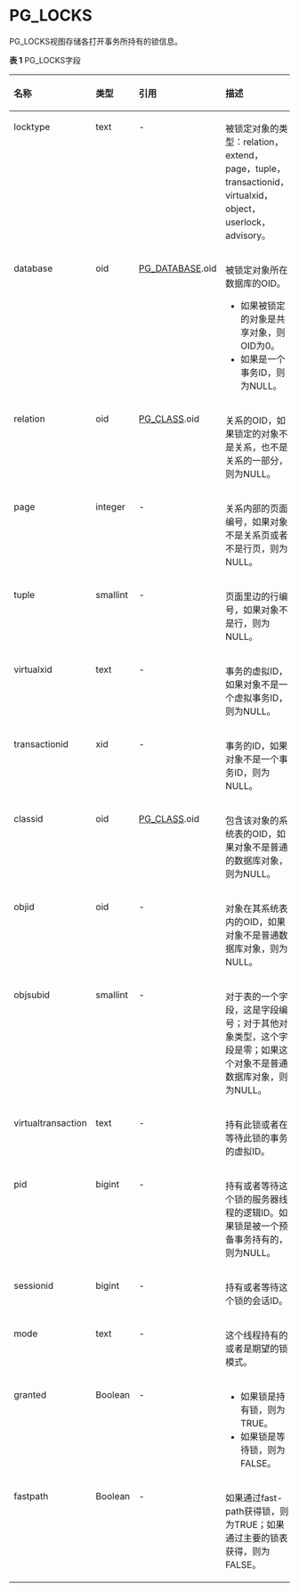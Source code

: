 # PG\_LOCKS<a name="ZH-CN_TOPIC_0242385948"></a>

PG\_LOCKS视图存储各打开事务所持有的锁信息。

**表 1**  PG\_LOCKS字段

<a name="zh-cn_topic_0237122421_zh-cn_topic_0059779012_te13aa2e9ee12498cbf7a4e834a669aaf"></a>
<table><thead align="left"><tr id="zh-cn_topic_0237122421_zh-cn_topic_0059779012_rf2ee96e9dc744d6b88d5d6732ff6e67d"><th class="cellrowborder" valign="top" width="16.84%" id="mcps1.2.5.1.1"><p id="zh-cn_topic_0237122421_zh-cn_topic_0059779012_a71c3f6b73fcf432781f016208720d4a3"><a name="zh-cn_topic_0237122421_zh-cn_topic_0059779012_a71c3f6b73fcf432781f016208720d4a3"></a><a name="zh-cn_topic_0237122421_zh-cn_topic_0059779012_a71c3f6b73fcf432781f016208720d4a3"></a>名称</p>
</th>
<th class="cellrowborder" valign="top" width="14.26%" id="mcps1.2.5.1.2"><p id="zh-cn_topic_0237122421_zh-cn_topic_0059779012_acc8c324e5fae41338a344e33b146d39f"><a name="zh-cn_topic_0237122421_zh-cn_topic_0059779012_acc8c324e5fae41338a344e33b146d39f"></a><a name="zh-cn_topic_0237122421_zh-cn_topic_0059779012_acc8c324e5fae41338a344e33b146d39f"></a>类型</p>
</th>
<th class="cellrowborder" valign="top" width="22.06%" id="mcps1.2.5.1.3"><p id="zh-cn_topic_0237122421_zh-cn_topic_0059779012_a97d77df43faa44eb81d4901fca678de4"><a name="zh-cn_topic_0237122421_zh-cn_topic_0059779012_a97d77df43faa44eb81d4901fca678de4"></a><a name="zh-cn_topic_0237122421_zh-cn_topic_0059779012_a97d77df43faa44eb81d4901fca678de4"></a>引用</p>
</th>
<th class="cellrowborder" valign="top" width="46.839999999999996%" id="mcps1.2.5.1.4"><p id="zh-cn_topic_0237122421_zh-cn_topic_0059779012_ab56c530874dd4868ac2d10ce95d9baf1"><a name="zh-cn_topic_0237122421_zh-cn_topic_0059779012_ab56c530874dd4868ac2d10ce95d9baf1"></a><a name="zh-cn_topic_0237122421_zh-cn_topic_0059779012_ab56c530874dd4868ac2d10ce95d9baf1"></a>描述</p>
</th>
</tr>
</thead>
<tbody><tr id="zh-cn_topic_0237122421_zh-cn_topic_0059779012_r763e43b54639460286dd7f8f08c14de0"><td class="cellrowborder" valign="top" width="16.84%" headers="mcps1.2.5.1.1 "><p id="zh-cn_topic_0237122421_zh-cn_topic_0059779012_a94dfbf79b57045dea29a837b565d6ae5"><a name="zh-cn_topic_0237122421_zh-cn_topic_0059779012_a94dfbf79b57045dea29a837b565d6ae5"></a><a name="zh-cn_topic_0237122421_zh-cn_topic_0059779012_a94dfbf79b57045dea29a837b565d6ae5"></a>locktype</p>
</td>
<td class="cellrowborder" valign="top" width="14.26%" headers="mcps1.2.5.1.2 "><p id="zh-cn_topic_0237122421_zh-cn_topic_0059779012_ad65703d3a85742f8945b866800d3f96c"><a name="zh-cn_topic_0237122421_zh-cn_topic_0059779012_ad65703d3a85742f8945b866800d3f96c"></a><a name="zh-cn_topic_0237122421_zh-cn_topic_0059779012_ad65703d3a85742f8945b866800d3f96c"></a>text</p>
</td>
<td class="cellrowborder" valign="top" width="22.06%" headers="mcps1.2.5.1.3 "><p id="zh-cn_topic_0237122421_zh-cn_topic_0059779012_a01650827381a48629d48e9272db292aa"><a name="zh-cn_topic_0237122421_zh-cn_topic_0059779012_a01650827381a48629d48e9272db292aa"></a><a name="zh-cn_topic_0237122421_zh-cn_topic_0059779012_a01650827381a48629d48e9272db292aa"></a>-</p>
</td>
<td class="cellrowborder" valign="top" width="46.839999999999996%" headers="mcps1.2.5.1.4 "><p id="zh-cn_topic_0237122421_zh-cn_topic_0059779012_a0c6244377f9c4237ac34b0c8105aa29e"><a name="zh-cn_topic_0237122421_zh-cn_topic_0059779012_a0c6244377f9c4237ac34b0c8105aa29e"></a><a name="zh-cn_topic_0237122421_zh-cn_topic_0059779012_a0c6244377f9c4237ac34b0c8105aa29e"></a>被锁定对象的类型：relation，extend，page，tuple，transactionid，virtualxid，object，userlock，advisory。</p>
</td>
</tr>
<tr id="zh-cn_topic_0237122421_zh-cn_topic_0059779012_r6b8eb0c4eeaf4319b8e8542b2aa291d1"><td class="cellrowborder" valign="top" width="16.84%" headers="mcps1.2.5.1.1 "><p id="zh-cn_topic_0237122421_zh-cn_topic_0059779012_afa40c12c625d45dba13dc3b600e64fc3"><a name="zh-cn_topic_0237122421_zh-cn_topic_0059779012_afa40c12c625d45dba13dc3b600e64fc3"></a><a name="zh-cn_topic_0237122421_zh-cn_topic_0059779012_afa40c12c625d45dba13dc3b600e64fc3"></a>database</p>
</td>
<td class="cellrowborder" valign="top" width="14.26%" headers="mcps1.2.5.1.2 "><p id="zh-cn_topic_0237122421_zh-cn_topic_0059779012_a7ccd90f9a4ff4d9fa523adc40f6b1c98"><a name="zh-cn_topic_0237122421_zh-cn_topic_0059779012_a7ccd90f9a4ff4d9fa523adc40f6b1c98"></a><a name="zh-cn_topic_0237122421_zh-cn_topic_0059779012_a7ccd90f9a4ff4d9fa523adc40f6b1c98"></a>oid</p>
</td>
<td class="cellrowborder" valign="top" width="22.06%" headers="mcps1.2.5.1.3 "><p id="zh-cn_topic_0237122421_zh-cn_topic_0059779012_a57ccdd3af5a549f3948301efac549199"><a name="zh-cn_topic_0237122421_zh-cn_topic_0059779012_a57ccdd3af5a549f3948301efac549199"></a><a name="zh-cn_topic_0237122421_zh-cn_topic_0059779012_a57ccdd3af5a549f3948301efac549199"></a><a href="PG_DATABASE.md">PG_DATABASE</a>.oid</p>
</td>
<td class="cellrowborder" valign="top" width="46.839999999999996%" headers="mcps1.2.5.1.4 "><p id="zh-cn_topic_0237122421_zh-cn_topic_0059779012_ab0b40024a84c4ec988a03a8dc0c87aea"><a name="zh-cn_topic_0237122421_zh-cn_topic_0059779012_ab0b40024a84c4ec988a03a8dc0c87aea"></a><a name="zh-cn_topic_0237122421_zh-cn_topic_0059779012_ab0b40024a84c4ec988a03a8dc0c87aea"></a>被锁定对象所在数据库的OID。</p>
<a name="zh-cn_topic_0237122421_zh-cn_topic_0059779012_u9a5bc7591fec43e5bdbcbce109b21f8f"></a><a name="zh-cn_topic_0237122421_zh-cn_topic_0059779012_u9a5bc7591fec43e5bdbcbce109b21f8f"></a><ul id="zh-cn_topic_0237122421_zh-cn_topic_0059779012_u9a5bc7591fec43e5bdbcbce109b21f8f"><li>如果被锁定的对象是共享对象，则OID为0。</li><li>如果是一个事务ID，则为NULL。</li></ul>
</td>
</tr>
<tr id="zh-cn_topic_0237122421_zh-cn_topic_0059779012_re83dbe86473b432a877d09d0eef392f2"><td class="cellrowborder" valign="top" width="16.84%" headers="mcps1.2.5.1.1 "><p id="zh-cn_topic_0237122421_zh-cn_topic_0059779012_aa3e7f0f521344934ba1531dd284a8d36"><a name="zh-cn_topic_0237122421_zh-cn_topic_0059779012_aa3e7f0f521344934ba1531dd284a8d36"></a><a name="zh-cn_topic_0237122421_zh-cn_topic_0059779012_aa3e7f0f521344934ba1531dd284a8d36"></a>relation</p>
</td>
<td class="cellrowborder" valign="top" width="14.26%" headers="mcps1.2.5.1.2 "><p id="zh-cn_topic_0237122421_zh-cn_topic_0059779012_a85ac3d4dd20b4f358c0809a877313cf1"><a name="zh-cn_topic_0237122421_zh-cn_topic_0059779012_a85ac3d4dd20b4f358c0809a877313cf1"></a><a name="zh-cn_topic_0237122421_zh-cn_topic_0059779012_a85ac3d4dd20b4f358c0809a877313cf1"></a>oid</p>
</td>
<td class="cellrowborder" valign="top" width="22.06%" headers="mcps1.2.5.1.3 "><p id="zh-cn_topic_0237122421_zh-cn_topic_0059779012_a4e2b5fe447114176b8539dbf35e753e8"><a name="zh-cn_topic_0237122421_zh-cn_topic_0059779012_a4e2b5fe447114176b8539dbf35e753e8"></a><a name="zh-cn_topic_0237122421_zh-cn_topic_0059779012_a4e2b5fe447114176b8539dbf35e753e8"></a><a href="PG_CLASS.md">PG_CLASS</a>.oid</p>
</td>
<td class="cellrowborder" valign="top" width="46.839999999999996%" headers="mcps1.2.5.1.4 "><p id="zh-cn_topic_0237122421_zh-cn_topic_0059779012_a9a677efb673542298ff148c56e5f59b9"><a name="zh-cn_topic_0237122421_zh-cn_topic_0059779012_a9a677efb673542298ff148c56e5f59b9"></a><a name="zh-cn_topic_0237122421_zh-cn_topic_0059779012_a9a677efb673542298ff148c56e5f59b9"></a>关系的OID，如果锁定的对象不是关系，也不是关系的一部分，则为NULL。</p>
</td>
</tr>
<tr id="zh-cn_topic_0237122421_zh-cn_topic_0059779012_raa018aaf4d654da8b5ffa04f127b8f33"><td class="cellrowborder" valign="top" width="16.84%" headers="mcps1.2.5.1.1 "><p id="zh-cn_topic_0237122421_zh-cn_topic_0059779012_af8101ad1796f416b91aa8c58f8131fae"><a name="zh-cn_topic_0237122421_zh-cn_topic_0059779012_af8101ad1796f416b91aa8c58f8131fae"></a><a name="zh-cn_topic_0237122421_zh-cn_topic_0059779012_af8101ad1796f416b91aa8c58f8131fae"></a>page</p>
</td>
<td class="cellrowborder" valign="top" width="14.26%" headers="mcps1.2.5.1.2 "><p id="zh-cn_topic_0237122421_zh-cn_topic_0059779012_aec80c2e1259340119e3264b47884c65e"><a name="zh-cn_topic_0237122421_zh-cn_topic_0059779012_aec80c2e1259340119e3264b47884c65e"></a><a name="zh-cn_topic_0237122421_zh-cn_topic_0059779012_aec80c2e1259340119e3264b47884c65e"></a>integer</p>
</td>
<td class="cellrowborder" valign="top" width="22.06%" headers="mcps1.2.5.1.3 "><p id="zh-cn_topic_0237122421_zh-cn_topic_0059779012_a584f82a067e644f999ca775550b3f43c"><a name="zh-cn_topic_0237122421_zh-cn_topic_0059779012_a584f82a067e644f999ca775550b3f43c"></a><a name="zh-cn_topic_0237122421_zh-cn_topic_0059779012_a584f82a067e644f999ca775550b3f43c"></a>-</p>
</td>
<td class="cellrowborder" valign="top" width="46.839999999999996%" headers="mcps1.2.5.1.4 "><p id="zh-cn_topic_0237122421_zh-cn_topic_0059779012_a32d8920304a74fddbae4941524bdcc6c"><a name="zh-cn_topic_0237122421_zh-cn_topic_0059779012_a32d8920304a74fddbae4941524bdcc6c"></a><a name="zh-cn_topic_0237122421_zh-cn_topic_0059779012_a32d8920304a74fddbae4941524bdcc6c"></a>关系内部的页面编号，如果对象不是关系页或者不是行页，则为NULL。</p>
</td>
</tr>
<tr id="zh-cn_topic_0237122421_zh-cn_topic_0059779012_r6abbee0948e64eedaf5ec2b44053d695"><td class="cellrowborder" valign="top" width="16.84%" headers="mcps1.2.5.1.1 "><p id="zh-cn_topic_0237122421_zh-cn_topic_0059779012_a280d21d498a04d019fb8128ada213fa6"><a name="zh-cn_topic_0237122421_zh-cn_topic_0059779012_a280d21d498a04d019fb8128ada213fa6"></a><a name="zh-cn_topic_0237122421_zh-cn_topic_0059779012_a280d21d498a04d019fb8128ada213fa6"></a>tuple</p>
</td>
<td class="cellrowborder" valign="top" width="14.26%" headers="mcps1.2.5.1.2 "><p id="zh-cn_topic_0237122421_zh-cn_topic_0059779012_afbccca638ea2453dbb381f49d8f8dae8"><a name="zh-cn_topic_0237122421_zh-cn_topic_0059779012_afbccca638ea2453dbb381f49d8f8dae8"></a><a name="zh-cn_topic_0237122421_zh-cn_topic_0059779012_afbccca638ea2453dbb381f49d8f8dae8"></a>smallint</p>
</td>
<td class="cellrowborder" valign="top" width="22.06%" headers="mcps1.2.5.1.3 "><p id="zh-cn_topic_0237122421_zh-cn_topic_0059779012_a131559fbfcac4a4ebcbef9a41b081729"><a name="zh-cn_topic_0237122421_zh-cn_topic_0059779012_a131559fbfcac4a4ebcbef9a41b081729"></a><a name="zh-cn_topic_0237122421_zh-cn_topic_0059779012_a131559fbfcac4a4ebcbef9a41b081729"></a>-</p>
</td>
<td class="cellrowborder" valign="top" width="46.839999999999996%" headers="mcps1.2.5.1.4 "><p id="zh-cn_topic_0237122421_zh-cn_topic_0059779012_a308eae26f3a04b8eb5197667f700c073"><a name="zh-cn_topic_0237122421_zh-cn_topic_0059779012_a308eae26f3a04b8eb5197667f700c073"></a><a name="zh-cn_topic_0237122421_zh-cn_topic_0059779012_a308eae26f3a04b8eb5197667f700c073"></a>页面里边的行编号，如果对象不是行，则为NULL。</p>
</td>
</tr>
<tr id="zh-cn_topic_0237122421_zh-cn_topic_0059779012_rb23a225a004a44e5be57348ce895b5b2"><td class="cellrowborder" valign="top" width="16.84%" headers="mcps1.2.5.1.1 "><p id="zh-cn_topic_0237122421_zh-cn_topic_0059779012_a9b6bd33aae7444cb91ccd7cac9dc30b2"><a name="zh-cn_topic_0237122421_zh-cn_topic_0059779012_a9b6bd33aae7444cb91ccd7cac9dc30b2"></a><a name="zh-cn_topic_0237122421_zh-cn_topic_0059779012_a9b6bd33aae7444cb91ccd7cac9dc30b2"></a>virtualxid</p>
</td>
<td class="cellrowborder" valign="top" width="14.26%" headers="mcps1.2.5.1.2 "><p id="zh-cn_topic_0237122421_zh-cn_topic_0059779012_a8c40db004e6e40f9826ea03bbc986d3a"><a name="zh-cn_topic_0237122421_zh-cn_topic_0059779012_a8c40db004e6e40f9826ea03bbc986d3a"></a><a name="zh-cn_topic_0237122421_zh-cn_topic_0059779012_a8c40db004e6e40f9826ea03bbc986d3a"></a>text</p>
</td>
<td class="cellrowborder" valign="top" width="22.06%" headers="mcps1.2.5.1.3 "><p id="zh-cn_topic_0237122421_zh-cn_topic_0059779012_a805f05fe74354629b979917d98d8c174"><a name="zh-cn_topic_0237122421_zh-cn_topic_0059779012_a805f05fe74354629b979917d98d8c174"></a><a name="zh-cn_topic_0237122421_zh-cn_topic_0059779012_a805f05fe74354629b979917d98d8c174"></a>-</p>
</td>
<td class="cellrowborder" valign="top" width="46.839999999999996%" headers="mcps1.2.5.1.4 "><p id="zh-cn_topic_0237122421_zh-cn_topic_0059779012_abef54ad1bd0641c7a26a2c2cef0e71b4"><a name="zh-cn_topic_0237122421_zh-cn_topic_0059779012_abef54ad1bd0641c7a26a2c2cef0e71b4"></a><a name="zh-cn_topic_0237122421_zh-cn_topic_0059779012_abef54ad1bd0641c7a26a2c2cef0e71b4"></a>事务的虚拟ID，如果对象不是一个虚拟事务ID，则为NULL。</p>
</td>
</tr>
<tr id="zh-cn_topic_0237122421_zh-cn_topic_0059779012_r1fbda60949c44ce0a888ec64064c1278"><td class="cellrowborder" valign="top" width="16.84%" headers="mcps1.2.5.1.1 "><p id="zh-cn_topic_0237122421_zh-cn_topic_0059779012_a0d0918dc095e4a468cc5c6c575773cc9"><a name="zh-cn_topic_0237122421_zh-cn_topic_0059779012_a0d0918dc095e4a468cc5c6c575773cc9"></a><a name="zh-cn_topic_0237122421_zh-cn_topic_0059779012_a0d0918dc095e4a468cc5c6c575773cc9"></a>transactionid</p>
</td>
<td class="cellrowborder" valign="top" width="14.26%" headers="mcps1.2.5.1.2 "><p id="zh-cn_topic_0237122421_zh-cn_topic_0059779012_ad81202e50cf344e3b2f610e1cae89321"><a name="zh-cn_topic_0237122421_zh-cn_topic_0059779012_ad81202e50cf344e3b2f610e1cae89321"></a><a name="zh-cn_topic_0237122421_zh-cn_topic_0059779012_ad81202e50cf344e3b2f610e1cae89321"></a>xid</p>
</td>
<td class="cellrowborder" valign="top" width="22.06%" headers="mcps1.2.5.1.3 "><p id="zh-cn_topic_0237122421_zh-cn_topic_0059779012_ade827770e6f14107ac2c5501d95b0244"><a name="zh-cn_topic_0237122421_zh-cn_topic_0059779012_ade827770e6f14107ac2c5501d95b0244"></a><a name="zh-cn_topic_0237122421_zh-cn_topic_0059779012_ade827770e6f14107ac2c5501d95b0244"></a>-</p>
</td>
<td class="cellrowborder" valign="top" width="46.839999999999996%" headers="mcps1.2.5.1.4 "><p id="zh-cn_topic_0237122421_zh-cn_topic_0059779012_a747c9ef77cbb4dc5bcf84c3b6270ca0d"><a name="zh-cn_topic_0237122421_zh-cn_topic_0059779012_a747c9ef77cbb4dc5bcf84c3b6270ca0d"></a><a name="zh-cn_topic_0237122421_zh-cn_topic_0059779012_a747c9ef77cbb4dc5bcf84c3b6270ca0d"></a>事务的ID，如果对象不是一个事务ID，则为NULL。</p>
</td>
</tr>
<tr id="zh-cn_topic_0237122421_zh-cn_topic_0059779012_rfc05f9c25379481f8deb40348c11f680"><td class="cellrowborder" valign="top" width="16.84%" headers="mcps1.2.5.1.1 "><p id="zh-cn_topic_0237122421_zh-cn_topic_0059779012_aebfff5f12a28451dadb793fa297d8367"><a name="zh-cn_topic_0237122421_zh-cn_topic_0059779012_aebfff5f12a28451dadb793fa297d8367"></a><a name="zh-cn_topic_0237122421_zh-cn_topic_0059779012_aebfff5f12a28451dadb793fa297d8367"></a>classid</p>
</td>
<td class="cellrowborder" valign="top" width="14.26%" headers="mcps1.2.5.1.2 "><p id="zh-cn_topic_0237122421_zh-cn_topic_0059779012_ab94dea4425834a0990c4dfc504e34f27"><a name="zh-cn_topic_0237122421_zh-cn_topic_0059779012_ab94dea4425834a0990c4dfc504e34f27"></a><a name="zh-cn_topic_0237122421_zh-cn_topic_0059779012_ab94dea4425834a0990c4dfc504e34f27"></a>oid</p>
</td>
<td class="cellrowborder" valign="top" width="22.06%" headers="mcps1.2.5.1.3 "><p id="zh-cn_topic_0237122421_zh-cn_topic_0059779012_a7f26454a4c3a4bbe87369b75f25030ae"><a name="zh-cn_topic_0237122421_zh-cn_topic_0059779012_a7f26454a4c3a4bbe87369b75f25030ae"></a><a name="zh-cn_topic_0237122421_zh-cn_topic_0059779012_a7f26454a4c3a4bbe87369b75f25030ae"></a><a href="PG_CLASS.md">PG_CLASS</a>.oid</p>
</td>
<td class="cellrowborder" valign="top" width="46.839999999999996%" headers="mcps1.2.5.1.4 "><p id="zh-cn_topic_0237122421_zh-cn_topic_0059779012_a61c95ee897dd4a808fd7cb93fe4caff0"><a name="zh-cn_topic_0237122421_zh-cn_topic_0059779012_a61c95ee897dd4a808fd7cb93fe4caff0"></a><a name="zh-cn_topic_0237122421_zh-cn_topic_0059779012_a61c95ee897dd4a808fd7cb93fe4caff0"></a>包含该对象的系统表的OID，如果对象不是普通的数据库对象，则为NULL。</p>
</td>
</tr>
<tr id="zh-cn_topic_0237122421_zh-cn_topic_0059779012_r93bb38a86e384d06b73d6991846bde0c"><td class="cellrowborder" valign="top" width="16.84%" headers="mcps1.2.5.1.1 "><p id="zh-cn_topic_0237122421_zh-cn_topic_0059779012_a759494fd419041afb4cfb80beb29f027"><a name="zh-cn_topic_0237122421_zh-cn_topic_0059779012_a759494fd419041afb4cfb80beb29f027"></a><a name="zh-cn_topic_0237122421_zh-cn_topic_0059779012_a759494fd419041afb4cfb80beb29f027"></a>objid</p>
</td>
<td class="cellrowborder" valign="top" width="14.26%" headers="mcps1.2.5.1.2 "><p id="zh-cn_topic_0237122421_zh-cn_topic_0059779012_a7821b6a54885469cadca9202a4fc0f75"><a name="zh-cn_topic_0237122421_zh-cn_topic_0059779012_a7821b6a54885469cadca9202a4fc0f75"></a><a name="zh-cn_topic_0237122421_zh-cn_topic_0059779012_a7821b6a54885469cadca9202a4fc0f75"></a>oid</p>
</td>
<td class="cellrowborder" valign="top" width="22.06%" headers="mcps1.2.5.1.3 "><p id="zh-cn_topic_0237122421_zh-cn_topic_0059779012_a43b4a767b7414953b2c7af8bd381c6e9"><a name="zh-cn_topic_0237122421_zh-cn_topic_0059779012_a43b4a767b7414953b2c7af8bd381c6e9"></a><a name="zh-cn_topic_0237122421_zh-cn_topic_0059779012_a43b4a767b7414953b2c7af8bd381c6e9"></a>-</p>
</td>
<td class="cellrowborder" valign="top" width="46.839999999999996%" headers="mcps1.2.5.1.4 "><p id="zh-cn_topic_0237122421_zh-cn_topic_0059779012_a028989faa5a34318b96dbdaadcf14838"><a name="zh-cn_topic_0237122421_zh-cn_topic_0059779012_a028989faa5a34318b96dbdaadcf14838"></a><a name="zh-cn_topic_0237122421_zh-cn_topic_0059779012_a028989faa5a34318b96dbdaadcf14838"></a>对象在其系统表内的OID，如果对象不是普通数据库对象，则为NULL。</p>
</td>
</tr>
<tr id="zh-cn_topic_0237122421_zh-cn_topic_0059779012_r6f17a82a933340bab2f2f6bdf0f7c9f5"><td class="cellrowborder" valign="top" width="16.84%" headers="mcps1.2.5.1.1 "><p id="zh-cn_topic_0237122421_zh-cn_topic_0059779012_a99e972d296f244d9a42f7a84e1d71692"><a name="zh-cn_topic_0237122421_zh-cn_topic_0059779012_a99e972d296f244d9a42f7a84e1d71692"></a><a name="zh-cn_topic_0237122421_zh-cn_topic_0059779012_a99e972d296f244d9a42f7a84e1d71692"></a>objsubid</p>
</td>
<td class="cellrowborder" valign="top" width="14.26%" headers="mcps1.2.5.1.2 "><p id="zh-cn_topic_0237122421_zh-cn_topic_0059779012_a75b30a1392614b9e93c9bf23717b3b11"><a name="zh-cn_topic_0237122421_zh-cn_topic_0059779012_a75b30a1392614b9e93c9bf23717b3b11"></a><a name="zh-cn_topic_0237122421_zh-cn_topic_0059779012_a75b30a1392614b9e93c9bf23717b3b11"></a>smallint</p>
</td>
<td class="cellrowborder" valign="top" width="22.06%" headers="mcps1.2.5.1.3 "><p id="zh-cn_topic_0237122421_zh-cn_topic_0059779012_aea4379a04a8c457d90b82efa1c7ee4ac"><a name="zh-cn_topic_0237122421_zh-cn_topic_0059779012_aea4379a04a8c457d90b82efa1c7ee4ac"></a><a name="zh-cn_topic_0237122421_zh-cn_topic_0059779012_aea4379a04a8c457d90b82efa1c7ee4ac"></a>-</p>
</td>
<td class="cellrowborder" valign="top" width="46.839999999999996%" headers="mcps1.2.5.1.4 "><p id="zh-cn_topic_0237122421_zh-cn_topic_0059779012_afbfccbae1b8247fb87def4c78c37cd16"><a name="zh-cn_topic_0237122421_zh-cn_topic_0059779012_afbfccbae1b8247fb87def4c78c37cd16"></a><a name="zh-cn_topic_0237122421_zh-cn_topic_0059779012_afbfccbae1b8247fb87def4c78c37cd16"></a>对于表的一个字段，这是字段编号；对于其他对象类型，这个字段是零；如果这个对象不是普通数据库对象，则为NULL。</p>
</td>
</tr>
<tr id="zh-cn_topic_0237122421_zh-cn_topic_0059779012_rb487063e0c964afab6bccbde1bdcb796"><td class="cellrowborder" valign="top" width="16.84%" headers="mcps1.2.5.1.1 "><p id="zh-cn_topic_0237122421_zh-cn_topic_0059779012_a1577832a6cca4c4dacb036e074de5048"><a name="zh-cn_topic_0237122421_zh-cn_topic_0059779012_a1577832a6cca4c4dacb036e074de5048"></a><a name="zh-cn_topic_0237122421_zh-cn_topic_0059779012_a1577832a6cca4c4dacb036e074de5048"></a>virtualtransaction</p>
</td>
<td class="cellrowborder" valign="top" width="14.26%" headers="mcps1.2.5.1.2 "><p id="zh-cn_topic_0237122421_zh-cn_topic_0059779012_a0f9ecf898af74d899cd578703157664f"><a name="zh-cn_topic_0237122421_zh-cn_topic_0059779012_a0f9ecf898af74d899cd578703157664f"></a><a name="zh-cn_topic_0237122421_zh-cn_topic_0059779012_a0f9ecf898af74d899cd578703157664f"></a>text</p>
</td>
<td class="cellrowborder" valign="top" width="22.06%" headers="mcps1.2.5.1.3 "><p id="zh-cn_topic_0237122421_zh-cn_topic_0059779012_a499a4783bd9f4568a6f58394af2d7ae1"><a name="zh-cn_topic_0237122421_zh-cn_topic_0059779012_a499a4783bd9f4568a6f58394af2d7ae1"></a><a name="zh-cn_topic_0237122421_zh-cn_topic_0059779012_a499a4783bd9f4568a6f58394af2d7ae1"></a>-</p>
</td>
<td class="cellrowborder" valign="top" width="46.839999999999996%" headers="mcps1.2.5.1.4 "><p id="zh-cn_topic_0237122421_zh-cn_topic_0059779012_a29b051ca937c46bea7f5570f69d75beb"><a name="zh-cn_topic_0237122421_zh-cn_topic_0059779012_a29b051ca937c46bea7f5570f69d75beb"></a><a name="zh-cn_topic_0237122421_zh-cn_topic_0059779012_a29b051ca937c46bea7f5570f69d75beb"></a>持有此锁或者在等待此锁的事务的虚拟ID。</p>
</td>
</tr>
<tr id="zh-cn_topic_0237122421_zh-cn_topic_0059779012_r3f3a49fa976942b5b2d95e91000a5539"><td class="cellrowborder" valign="top" width="16.84%" headers="mcps1.2.5.1.1 "><p id="zh-cn_topic_0237122421_zh-cn_topic_0059779012_a0a0426b53299488cbe42849f5026bbaf"><a name="zh-cn_topic_0237122421_zh-cn_topic_0059779012_a0a0426b53299488cbe42849f5026bbaf"></a><a name="zh-cn_topic_0237122421_zh-cn_topic_0059779012_a0a0426b53299488cbe42849f5026bbaf"></a>pid</p>
</td>
<td class="cellrowborder" valign="top" width="14.26%" headers="mcps1.2.5.1.2 "><p id="zh-cn_topic_0237122421_zh-cn_topic_0059779012_a213d73ae00a046c19391d1565caf68db"><a name="zh-cn_topic_0237122421_zh-cn_topic_0059779012_a213d73ae00a046c19391d1565caf68db"></a><a name="zh-cn_topic_0237122421_zh-cn_topic_0059779012_a213d73ae00a046c19391d1565caf68db"></a>bigint</p>
</td>
<td class="cellrowborder" valign="top" width="22.06%" headers="mcps1.2.5.1.3 "><p id="zh-cn_topic_0237122421_zh-cn_topic_0059779012_af1982a97dcad40088f1c1a6e06308a40"><a name="zh-cn_topic_0237122421_zh-cn_topic_0059779012_af1982a97dcad40088f1c1a6e06308a40"></a><a name="zh-cn_topic_0237122421_zh-cn_topic_0059779012_af1982a97dcad40088f1c1a6e06308a40"></a>-</p>
</td>
<td class="cellrowborder" valign="top" width="46.839999999999996%" headers="mcps1.2.5.1.4 "><p id="zh-cn_topic_0237122421_zh-cn_topic_0059779012_aaadd20596524400abd6eb6b7a279a91f"><a name="zh-cn_topic_0237122421_zh-cn_topic_0059779012_aaadd20596524400abd6eb6b7a279a91f"></a><a name="zh-cn_topic_0237122421_zh-cn_topic_0059779012_aaadd20596524400abd6eb6b7a279a91f"></a>持有或者等待这个锁的服务器线程的逻辑ID。如果锁是被一个预备事务持有的，则为NULL。</p>
</td>
</tr>
<tr id="zh-cn_topic_0237122421_row123661920548"><td class="cellrowborder" valign="top" width="16.84%" headers="mcps1.2.5.1.1 "><p id="zh-cn_topic_0237122421_p19237219135414"><a name="zh-cn_topic_0237122421_p19237219135414"></a><a name="zh-cn_topic_0237122421_p19237219135414"></a>sessionid</p>
</td>
<td class="cellrowborder" valign="top" width="14.26%" headers="mcps1.2.5.1.2 "><p id="zh-cn_topic_0237122421_p1123701955410"><a name="zh-cn_topic_0237122421_p1123701955410"></a><a name="zh-cn_topic_0237122421_p1123701955410"></a>bigint</p>
</td>
<td class="cellrowborder" valign="top" width="22.06%" headers="mcps1.2.5.1.3 "><p id="zh-cn_topic_0237122421_p22371819155417"><a name="zh-cn_topic_0237122421_p22371819155417"></a><a name="zh-cn_topic_0237122421_p22371819155417"></a>-</p>
</td>
<td class="cellrowborder" valign="top" width="46.839999999999996%" headers="mcps1.2.5.1.4 "><p id="zh-cn_topic_0237122421_p823731995414"><a name="zh-cn_topic_0237122421_p823731995414"></a><a name="zh-cn_topic_0237122421_p823731995414"></a>持有或者等待这个锁的会话ID。</p>
</td>
</tr>
<tr id="zh-cn_topic_0237122421_zh-cn_topic_0059779012_rfdcae59070094e68b3b9fc786c5e57f8"><td class="cellrowborder" valign="top" width="16.84%" headers="mcps1.2.5.1.1 "><p id="zh-cn_topic_0237122421_zh-cn_topic_0059779012_a721acf216a3b43f38813c97db9fffd2f"><a name="zh-cn_topic_0237122421_zh-cn_topic_0059779012_a721acf216a3b43f38813c97db9fffd2f"></a><a name="zh-cn_topic_0237122421_zh-cn_topic_0059779012_a721acf216a3b43f38813c97db9fffd2f"></a>mode</p>
</td>
<td class="cellrowborder" valign="top" width="14.26%" headers="mcps1.2.5.1.2 "><p id="zh-cn_topic_0237122421_zh-cn_topic_0059779012_af7fbcf062f3f466b84f467b1c66d1565"><a name="zh-cn_topic_0237122421_zh-cn_topic_0059779012_af7fbcf062f3f466b84f467b1c66d1565"></a><a name="zh-cn_topic_0237122421_zh-cn_topic_0059779012_af7fbcf062f3f466b84f467b1c66d1565"></a>text</p>
</td>
<td class="cellrowborder" valign="top" width="22.06%" headers="mcps1.2.5.1.3 "><p id="zh-cn_topic_0237122421_zh-cn_topic_0059779012_a5ef73c224aa54b67a05857f19ff6f795"><a name="zh-cn_topic_0237122421_zh-cn_topic_0059779012_a5ef73c224aa54b67a05857f19ff6f795"></a><a name="zh-cn_topic_0237122421_zh-cn_topic_0059779012_a5ef73c224aa54b67a05857f19ff6f795"></a>-</p>
</td>
<td class="cellrowborder" valign="top" width="46.839999999999996%" headers="mcps1.2.5.1.4 "><p id="zh-cn_topic_0237122421_zh-cn_topic_0059779012_a03031a9148494d649fd36de49aad32b9"><a name="zh-cn_topic_0237122421_zh-cn_topic_0059779012_a03031a9148494d649fd36de49aad32b9"></a><a name="zh-cn_topic_0237122421_zh-cn_topic_0059779012_a03031a9148494d649fd36de49aad32b9"></a>这个线程持有的或者是期望的锁模式。</p>
</td>
</tr>
<tr id="zh-cn_topic_0237122421_zh-cn_topic_0059779012_rcc332273baea48eaad3026f77db1316c"><td class="cellrowborder" valign="top" width="16.84%" headers="mcps1.2.5.1.1 "><p id="zh-cn_topic_0237122421_zh-cn_topic_0059779012_aa111bfe633164bbe8e2f524649af6abe"><a name="zh-cn_topic_0237122421_zh-cn_topic_0059779012_aa111bfe633164bbe8e2f524649af6abe"></a><a name="zh-cn_topic_0237122421_zh-cn_topic_0059779012_aa111bfe633164bbe8e2f524649af6abe"></a>granted</p>
</td>
<td class="cellrowborder" valign="top" width="14.26%" headers="mcps1.2.5.1.2 "><p id="zh-cn_topic_0237122421_zh-cn_topic_0059779012_aa01ba9dbc48b43af9fcbcc737c09c68e"><a name="zh-cn_topic_0237122421_zh-cn_topic_0059779012_aa01ba9dbc48b43af9fcbcc737c09c68e"></a><a name="zh-cn_topic_0237122421_zh-cn_topic_0059779012_aa01ba9dbc48b43af9fcbcc737c09c68e"></a><span id="zh-cn_topic_0237122421_text3175547172912"><a name="zh-cn_topic_0237122421_text3175547172912"></a><a name="zh-cn_topic_0237122421_text3175547172912"></a>Boolean</span></p>
</td>
<td class="cellrowborder" valign="top" width="22.06%" headers="mcps1.2.5.1.3 "><p id="zh-cn_topic_0237122421_zh-cn_topic_0059779012_a738c16d88a444ebcb1eb612e7b8de638"><a name="zh-cn_topic_0237122421_zh-cn_topic_0059779012_a738c16d88a444ebcb1eb612e7b8de638"></a><a name="zh-cn_topic_0237122421_zh-cn_topic_0059779012_a738c16d88a444ebcb1eb612e7b8de638"></a>-</p>
</td>
<td class="cellrowborder" valign="top" width="46.839999999999996%" headers="mcps1.2.5.1.4 "><a name="zh-cn_topic_0237122421_zh-cn_topic_0059779012_u4825bdda5a634f239bb1b3edb2d17a57"></a><a name="zh-cn_topic_0237122421_zh-cn_topic_0059779012_u4825bdda5a634f239bb1b3edb2d17a57"></a><ul id="zh-cn_topic_0237122421_zh-cn_topic_0059779012_u4825bdda5a634f239bb1b3edb2d17a57"><li>如果锁是持有锁，则为TRUE。</li><li>如果锁是等待锁，则为FALSE。</li></ul>
</td>
</tr>
<tr id="zh-cn_topic_0237122421_zh-cn_topic_0059779012_rdb4300e7e4674ffa8f280b7b6efc1feb"><td class="cellrowborder" valign="top" width="16.84%" headers="mcps1.2.5.1.1 "><p id="zh-cn_topic_0237122421_zh-cn_topic_0059779012_a4ef2f35139d94532a3e80a50fc947b53"><a name="zh-cn_topic_0237122421_zh-cn_topic_0059779012_a4ef2f35139d94532a3e80a50fc947b53"></a><a name="zh-cn_topic_0237122421_zh-cn_topic_0059779012_a4ef2f35139d94532a3e80a50fc947b53"></a>fastpath</p>
</td>
<td class="cellrowborder" valign="top" width="14.26%" headers="mcps1.2.5.1.2 "><p id="zh-cn_topic_0237122421_zh-cn_topic_0059779012_a91659bfffe004afe8058a428ff4a45a6"><a name="zh-cn_topic_0237122421_zh-cn_topic_0059779012_a91659bfffe004afe8058a428ff4a45a6"></a><a name="zh-cn_topic_0237122421_zh-cn_topic_0059779012_a91659bfffe004afe8058a428ff4a45a6"></a><span id="zh-cn_topic_0237122421_text1412310486295"><a name="zh-cn_topic_0237122421_text1412310486295"></a><a name="zh-cn_topic_0237122421_text1412310486295"></a>Boolean</span></p>
</td>
<td class="cellrowborder" valign="top" width="22.06%" headers="mcps1.2.5.1.3 "><p id="zh-cn_topic_0237122421_zh-cn_topic_0059779012_af16168334c134eb49e3c7e8432c5fc8d"><a name="zh-cn_topic_0237122421_zh-cn_topic_0059779012_af16168334c134eb49e3c7e8432c5fc8d"></a><a name="zh-cn_topic_0237122421_zh-cn_topic_0059779012_af16168334c134eb49e3c7e8432c5fc8d"></a>-</p>
</td>
<td class="cellrowborder" valign="top" width="46.839999999999996%" headers="mcps1.2.5.1.4 "><p id="zh-cn_topic_0237122421_zh-cn_topic_0059779012_a15cc395f520d49348ba668381f91345d"><a name="zh-cn_topic_0237122421_zh-cn_topic_0059779012_a15cc395f520d49348ba668381f91345d"></a><a name="zh-cn_topic_0237122421_zh-cn_topic_0059779012_a15cc395f520d49348ba668381f91345d"></a>如果通过fast-path获得锁，则为TRUE；如果通过主要的锁表获得，则为FALSE。</p>
</td>
</tr>
</tbody>
</table>

